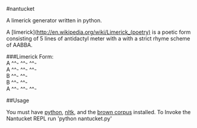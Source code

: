 #nantucket

A limerick generator written in python.

A [limerick](http://en.wikipedia.org/wiki/Limerick_(poetry) is a poetic form consisting of 5 lines of antidactyl meter with a
with a strict rhyme scheme of AABBA.

###Limerick Form:  
A ^^- ^^- ^^-  
A ^^- ^^- ^^-  
B ^^- ^^-    
B ^^- ^^-  
A ^^- ^^- ^^-  

##Usage

You must have [python](python.org), [nltk](nltk.org), and the [brown corpus](nltk.org/data.html) installed.
To Invoke the Nantucket REPL run 'python nantucket.py'


